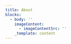```yaml
---
title: About
blocks:
  - body: ''
    imageContent:
      - imageContentSrc: ''
    _template: content
---
```


